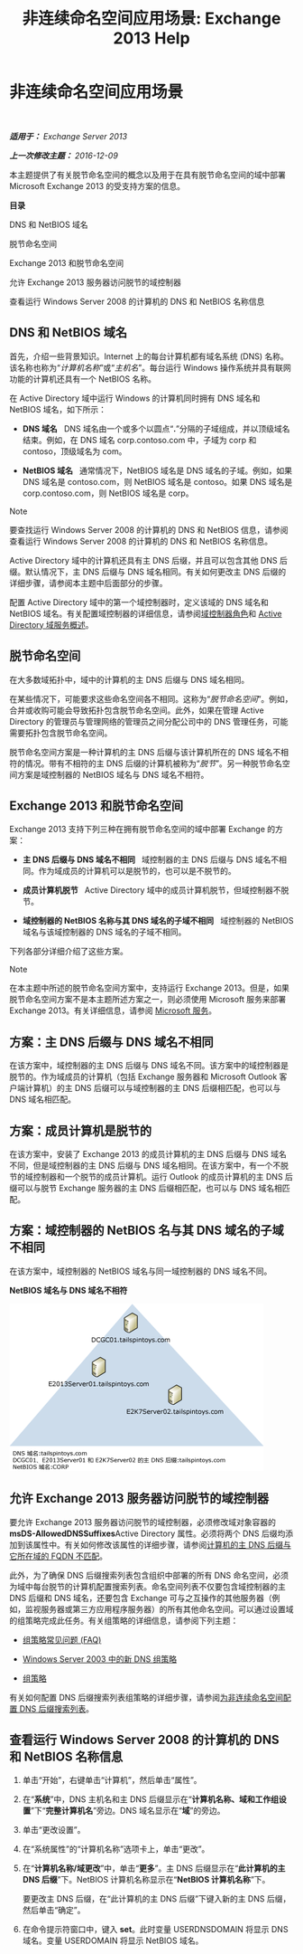 ﻿---
title: '非连续命名空间应用场景: Exchange 2013 Help'
TOCTitle: 非连续命名空间应用场景
ms:assetid: 90101d49-6f45-44be-8a93-eeb2c8283e3b
ms:mtpsurl: https://technet.microsoft.com/zh-cn/library/Bb676377(v=EXCHG.150)
ms:contentKeyID: 50491162
ms.date: 01/11/2018
mtps_version: v=EXCHG.150
ms.translationtype: HT
---

# 非连续命名空间应用场景

 

_**适用于：** Exchange Server 2013_

_**上一次修改主题：** 2016-12-09_

本主题提供了有关脱节命名空间的概念以及用于在具有脱节命名空间的域中部署 Microsoft Exchange 2013 的受支持方案的信息。

**目录**

DNS 和 NetBIOS 域名

脱节命名空间

Exchange 2013 和脱节命名空间

允许 Exchange 2013 服务器访问脱节的域控制器

查看运行 Windows Server 2008 的计算机的 DNS 和 NetBIOS 名称信息

## DNS 和 NetBIOS 域名

首先，介绍一些背景知识。Internet 上的每台计算机都有域名系统 (DNS) 名称。该名称也称为“*计算机名称*”或“*主机名*”。每台运行 Windows 操作系统并具有联网功能的计算机还具有一个 NetBIOS 名称。

在 Active Directory 域中运行 Windows 的计算机同时拥有 DNS 域名和 NetBIOS 域名，如下所示：

  - **DNS 域名**   DNS 域名由一个或多个以圆点“**.**”分隔的子域组成，并以顶级域名结束。例如，在 DNS 域名 corp.contoso.com 中，子域为 corp 和 contoso，顶级域名为 com。

  - **NetBIOS 域名**   通常情况下，NetBIOS 域名是 DNS 域名的子域。例如，如果 DNS 域名是 contoso.com，则 NetBIOS 域名是 contoso。如果 DNS 域名是 corp.contoso.com，则 NetBIOS 域名是 corp。

> [!NOTE]
> 要查找运行 Windows Server 2008 的计算机的 DNS 和 NetBIOS 信息，请参阅查看运行 Windows Server 2008 的计算机的 DNS 和 NetBIOS 名称信息。


Active Directory 域中的计算机还具有主 DNS 后缀，并且可以包含其他 DNS 后缀。默认情况下，主 DNS 后缀与 DNS 域名相同。有关如何更改主 DNS 后缀的详细步骤，请参阅本主题中后面部分的步骤。

配置 Active Directory 域中的第一个域控制器时，定义该域的 DNS 域名和 NetBIOS 域名。有关配置域控制器的详细信息，请参阅[域控制器角色](https://go.microsoft.com/fwlink/p/?linkid=268367)和 [Active Directory 域服务概述](https://go.microsoft.com/fwlink/p/?linkid=268366)。

## 脱节命名空间

在大多数域拓扑中，域中的计算机的主 DNS 后缀与 DNS 域名相同。

在某些情况下，可能要求这些命名空间各不相同。这称为“*脱节命名空间*”。例如，合并或收购可能会导致拓扑包含脱节命名空间。此外，如果在管理 Active Directory 的管理员与管理网络的管理员之间分配公司中的 DNS 管理任务，可能需要拓扑包含脱节命名空间。

脱节命名空间方案是一种计算机的主 DNS 后缀与该计算机所在的 DNS 域名不相符的情况。带有不相符的主 DNS 后缀的计算机被称为“*脱节*”。另一种脱节命名空间方案是域控制器的 NetBIOS 域名与 DNS 域名不相符。

## Exchange 2013 和脱节命名空间

Exchange 2013 支持下列三种在拥有脱节命名空间的域中部署 Exchange 的方案：

  - **主 DNS 后缀与 DNS 域名不相同**   域控制器的主 DNS 后缀与 DNS 域名不相同。作为域成员的计算机可以是脱节的，也可以是不脱节的。

  - **成员计算机脱节**   Active Directory 域中的成员计算机脱节，但域控制器不脱节。

  - **域控制器的 NetBIOS 名称与其 DNS 域名的子域不相同**   域控制器的 NetBIOS 域名与该域控制器的 DNS 域名的子域不相同。

下列各部分详细介绍了这些方案。

> [!NOTE]
> 在本主题中所述的脱节命名空间方案中，支持运行 Exchange 2013。但是，如果脱节命名空间方案不是本主题所述方案之一，则必须使用 Microsoft 服务来部署 Exchange 2013。有关详细信息，请参阅 <a href="https://go.microsoft.com/fwlink/p/?linkid=94845">Microsoft 服务</a>。


## 方案：主 DNS 后缀与 DNS 域名不相同

在该方案中，域控制器的主 DNS 后缀与 DNS 域名不同。该方案中的域控制器是脱节的。作为域成员的计算机（包括 Exchange 服务器和 Microsoft Outlook 客户端计算机）的主 DNS 后缀可以与域控制器的主 DNS 后缀相匹配，也可以与 DNS 域名相匹配。

## 方案：成员计算机是脱节的

在该方案中，安装了 Exchange 2013 的成员计算机的主 DNS 后缀与 DNS 域名不同，但是域控制器的主 DNS 后缀与 DNS 域名相同。在该方案中，有一个不脱节的域控制器和一个脱节的成员计算机。运行 Outlook 的成员计算机的主 DNS 后缀可以与脱节 Exchange 服务器的主 DNS 后缀相匹配，也可以与 DNS 域名相匹配。

## 方案：域控制器的 NetBIOS 名与其 DNS 域名的子域不相同

在该方案中，域控制器的 NetBIOS 域名与同一域控制器的 DNS 域名不同。

**NetBIOS 域名与 DNS 域名不相符**

![NetBIOS 域名与 DNS 域名不匹配](images/Bb676377.1ee18cb6-0296-4875-b572-0ddf33f65f7c(EXCHG.150).gif "NetBIOS 域名与 DNS 域名不匹配")

## 允许 Exchange 2013 服务器访问脱节的域控制器

要允许 Exchange 2013 服务器访问脱节的域控制器，必须修改域对象容器的 **msDS-AllowedDNSSuffixes**Active Directory 属性。必须将两个 DNS 后缀均添加到该属性中。有关如何修改该属性的详细步骤，请参阅[计算机的主 DNS 后缀与它所在域的 FQDN 不匹配](https://go.microsoft.com/fwlink/p/?linkid=98848)。

此外，为了确保 DNS 后缀搜索列表包含组织中部署的所有 DNS 命名空间，必须为域中每台脱节的计算机配置搜索列表。命名空间列表不仅要包含域控制器的主 DNS 后缀和 DNS 域名，还要包含 Exchange 可与之互操作的其他服务器（例如，监视服务器或第三方应用程序服务器）的所有其他命名空间。可以通过设置域的组策略完成此任务。有关组策略的详细信息，请参阅下列主题：

  - [组策略常见问题 (FAQ)](https://go.microsoft.com/fwlink/p/?linkid=100128)

  - [Windows Server 2003 中的新 DNS 组策略](http://go.microsoft.com/fwlink/p/?linkid=3052&kbid=294785)

  - [组策略](https://go.microsoft.com/fwlink/p/?linkid=268043)

有关如何配置 DNS 后缀搜索列表组策略的详细步骤，请参阅[为非连续命名空间配置 DNS 后缀搜索列表](configure-the-dns-suffix-search-list-for-a-disjoint-namespace-exchange-2013-help.md)。

## 查看运行 Windows Server 2008 的计算机的 DNS 和 NetBIOS 名称信息

1.  单击“开始”，右键单击“计算机”，然后单击“属性”。

2.  在“**系统**”中，DNS 主机名和主 DNS 后缀显示在“**计算机名称、域和工作组设置**”下“**完整计算机名**”旁边。DNS 域名显示在“**域**”的旁边。

3.  单击“更改设置”。

4.  在“系统属性”的“计算机名称”选项卡上，单击“更改”。

5.  在“**计算机名称/域更改**”中，单击“**更多**”。主 DNS 后缀显示在“**此计算机的主 DNS 后缀**”下。NetBIOS 计算机名称显示在“**NetBIOS 计算机名称**”下。
    
    要更改主 DNS 后缀，在“此计算机的主 DNS 后缀”下键入新的主 DNS 后缀，然后单击“确定”。

6.  在命令提示符窗口中，键入 **set**。此时变量 USERDNSDOMAIN 将显示 DNS 域名。变量 USERDOMAIN 将显示 NetBIOS 域名。

